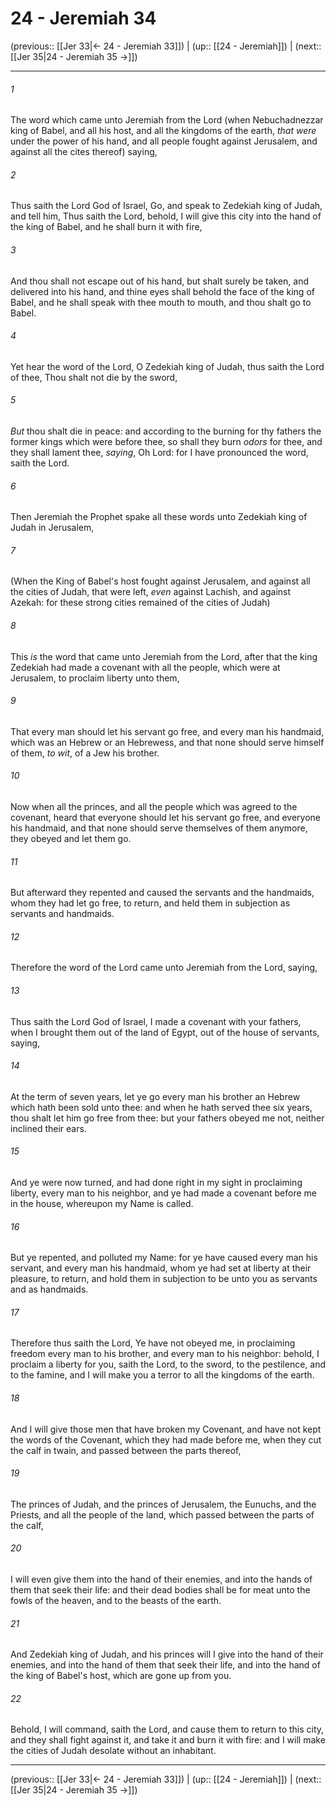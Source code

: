 # 24 - Jeremiah 34

(previous:: [[Jer 33|← 24 - Jeremiah 33]]) | (up:: [[24 - Jeremiah]]) | (next:: [[Jer 35|24 - Jeremiah 35 →]])

***


###### 1 
The word which came unto Jeremiah from the Lord (when Nebuchadnezzar king of Babel, and all his host, and all the kingdoms of the earth, _that were_ under the power of his hand, and all people fought against Jerusalem, and against all the cites thereof) saying, 

###### 2 
Thus saith the Lord God of Israel, Go, and speak to Zedekiah king of Judah, and tell him, Thus saith the Lord, behold, I will give this city into the hand of the king of Babel, and he shall burn it with fire, 

###### 3 
And thou shall not escape out of his hand, but shalt surely be taken, and delivered into his hand, and thine eyes shall behold the face of the king of Babel, and he shall speak with thee mouth to mouth, and thou shalt go to Babel. 

###### 4 
Yet hear the word of the Lord, O Zedekiah king of Judah, thus saith the Lord of thee, Thou shalt not die by the sword, 

###### 5 
_But_ thou shalt die in peace: and according to the burning for thy fathers the former kings which were before thee, so shall they burn _odors_ for thee, and they shall lament thee, _saying_, Oh Lord: for I have pronounced the word, saith the Lord. 

###### 6 
Then Jeremiah the Prophet spake all these words unto Zedekiah king of Judah in Jerusalem, 

###### 7 
(When the King of Babel's host fought against Jerusalem, and against all the cities of Judah, that were left, _even_ against Lachish, and against Azekah: for these strong cities remained of the cities of Judah) 

###### 8 
This _is_ the word that came unto Jeremiah from the Lord, after that the king Zedekiah had made a covenant with all the people, which were at Jerusalem, to proclaim liberty unto them, 

###### 9 
That every man should let his servant go free, and every man his handmaid, which was an Hebrew or an Hebrewess, and that none should serve himself of them, _to wit_, of a Jew his brother. 

###### 10 
Now when all the princes, and all the people which was agreed to the covenant, heard that everyone should let his servant go free, and everyone his handmaid, and that none should serve themselves of them anymore, they obeyed and let them go. 

###### 11 
But afterward they repented and caused the servants and the handmaids, whom they had let go free, to return, and held them in subjection as servants and handmaids. 

###### 12 
Therefore the word of the Lord came unto Jeremiah from the Lord, saying, 

###### 13 
Thus saith the Lord God of Israel, I made a covenant with your fathers, when I brought them out of the land of Egypt, out of the house of servants, saying, 

###### 14 
At the term of seven years, let ye go every man his brother an Hebrew which hath been sold unto thee: and when he hath served thee six years, thou shalt let him go free from thee: but your fathers obeyed me not, neither inclined their ears. 

###### 15 
And ye were now turned, and had done right in my sight in proclaiming liberty, every man to his neighbor, and ye had made a covenant before me in the house, whereupon my Name is called. 

###### 16 
But ye repented, and polluted my Name: for ye have caused every man his servant, and every man his handmaid, whom ye had set at liberty at their pleasure, to return, and hold them in subjection to be unto you as servants and as handmaids. 

###### 17 
Therefore thus saith the Lord, Ye have not obeyed me, in proclaiming freedom every man to his brother, and every man to his neighbor: behold, I proclaim a liberty for you, saith the Lord, to the sword, to the pestilence, and to the famine, and I will make you a terror to all the kingdoms of the earth. 

###### 18 
And I will give those men that have broken my Covenant, and have not kept the words of the Covenant, which they had made before me, when they cut the calf in twain, and passed between the parts thereof, 

###### 19 
The princes of Judah, and the princes of Jerusalem, the Eunuchs, and the Priests, and all the people of the land, which passed between the parts of the calf, 

###### 20 
I will even give them into the hand of their enemies, and into the hands of them that seek their life: and their dead bodies shall be for meat unto the fowls of the heaven, and to the beasts of the earth. 

###### 21 
And Zedekiah king of Judah, and his princes will I give into the hand of their enemies, and into the hand of them that seek their life, and into the hand of the king of Babel's host, which are gone up from you. 

###### 22 
Behold, I will command, saith the Lord, and cause them to return to this city, and they shall fight against it, and take it and burn it with fire: and I will make the cities of Judah desolate without an inhabitant.

***

(previous:: [[Jer 33|← 24 - Jeremiah 33]]) | (up:: [[24 - Jeremiah]]) | (next:: [[Jer 35|24 - Jeremiah 35 →]])
